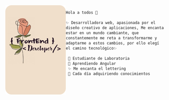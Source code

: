 <img width=190 align="left" src="./img/tati.png"/>

    Hola a todos 👋

    ✨ Desarrolladora web, apasionada por el diseño creativo de aplicaciones, Me encanta estar en un mundo cambiante, que constantemente me reta a transformarme y adaptarme a estos cambios, por ello elegí el camino tecnológico✨
    
     💛 Estudiante de Laboratoria 
     🌱 Aprendiendo Angular 
     ✨ Me encanta el lettering
     🤗 Cada día adquiriendo conocimientos


